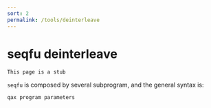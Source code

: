 ```yaml
---
sort: 2
permalink: /tools/deinterleave
---
```

# seqfu deinterleave

```note
This page is a stub
```

`seqfu` is composed by several subprogram, and the general syntax is:

```
qax program parameters
```
